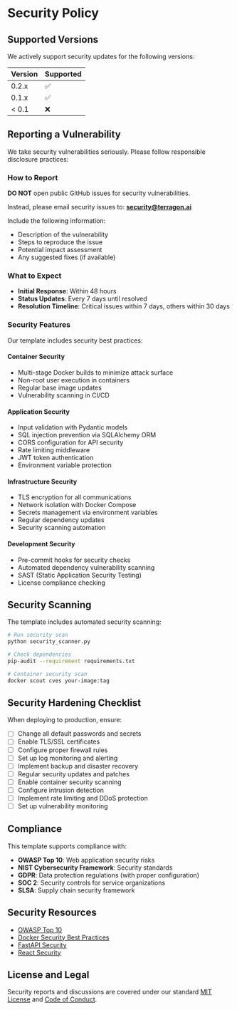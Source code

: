 # Security Policy

## Supported Versions

We actively support security updates for the following versions:

| Version | Supported          |
| ------- | ------------------ |
| 0.2.x   | :white_check_mark: |
| 0.1.x   | :white_check_mark: |
| < 0.1   | :x:                |

## Reporting a Vulnerability

We take security vulnerabilities seriously. Please follow responsible disclosure practices:

### How to Report

**DO NOT** open public GitHub issues for security vulnerabilities.

Instead, please email security issues to: **security@terragon.ai**

Include the following information:
- Description of the vulnerability
- Steps to reproduce the issue
- Potential impact assessment
- Any suggested fixes (if available)

### What to Expect

- **Initial Response**: Within 48 hours
- **Status Updates**: Every 7 days until resolved
- **Resolution Timeline**: Critical issues within 7 days, others within 30 days

### Security Features

Our template includes security best practices:

#### Container Security
- Multi-stage Docker builds to minimize attack surface
- Non-root user execution in containers
- Regular base image updates
- Vulnerability scanning in CI/CD

#### Application Security
- Input validation with Pydantic models
- SQL injection prevention via SQLAlchemy ORM
- CORS configuration for API security
- Rate limiting middleware
- JWT token authentication
- Environment variable protection

#### Infrastructure Security
- TLS encryption for all communications
- Network isolation with Docker Compose
- Secrets management via environment variables
- Regular dependency updates
- Security scanning automation

#### Development Security
- Pre-commit hooks for security checks
- Automated dependency vulnerability scanning
- SAST (Static Application Security Testing)
- License compliance checking

## Security Scanning

The template includes automated security scanning:

```bash
# Run security scan
python security_scanner.py

# Check dependencies
pip-audit --requirement requirements.txt

# Container security scan
docker scout cves your-image:tag
```

## Security Hardening Checklist

When deploying to production, ensure:

- [ ] Change all default passwords and secrets
- [ ] Enable TLS/SSL certificates
- [ ] Configure proper firewall rules
- [ ] Set up log monitoring and alerting
- [ ] Implement backup and disaster recovery
- [ ] Regular security updates and patches
- [ ] Enable container security scanning
- [ ] Configure intrusion detection
- [ ] Implement rate limiting and DDoS protection
- [ ] Set up vulnerability monitoring

## Compliance

This template supports compliance with:
- **OWASP Top 10**: Web application security risks
- **NIST Cybersecurity Framework**: Security standards
- **GDPR**: Data protection regulations (with proper configuration)
- **SOC 2**: Security controls for service organizations
- **SLSA**: Supply chain security framework

## Security Resources

- [OWASP Top 10](https://owasp.org/www-project-top-ten/)
- [Docker Security Best Practices](https://docs.docker.com/develop/security-best-practices/)
- [FastAPI Security](https://fastapi.tiangolo.com/tutorial/security/)
- [React Security](https://reactjs.org/docs/dom-elements.html#dangerouslysetinnerhtml)

## License and Legal

Security reports and discussions are covered under our standard [MIT License](LICENSE) and [Code of Conduct](CODE_OF_CONDUCT.md).